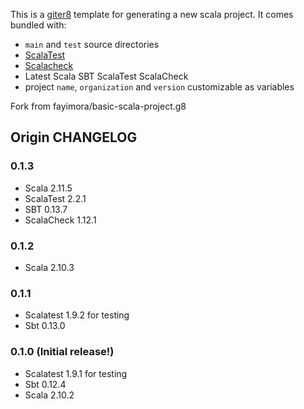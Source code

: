 This is a [giter8](https://github.com/n8han/giter8) template for generating a new scala project. It comes bundled with:

-   `main` and `test` source directories
-   [ScalaTest](http://www.scalatest.org/)
-   [Scalacheck](http://www.scalacheck.org/)
-   Latest Scala SBT ScalaTest ScalaCheck
-   project `name`, `organization` and `version` customizable as variables

Fork from fayimora/basic-scala-project.g8

## Origin CHANGELOG

### 0.1.3

-   Scala 2.11.5
-   ScalaTest 2.2.1
-   SBT 0.13.7
-   ScalaCheck 1.12.1

### 0.1.2

-   Scala 2.10.3

### 0.1.1

-   Scalatest 1.9.2 for testing
-   Sbt 0.13.0

### 0.1.0 (Initial release!)

-   Scalatest 1.9.1 for testing
-   Sbt 0.12.4
-   Scala 2.10.2
